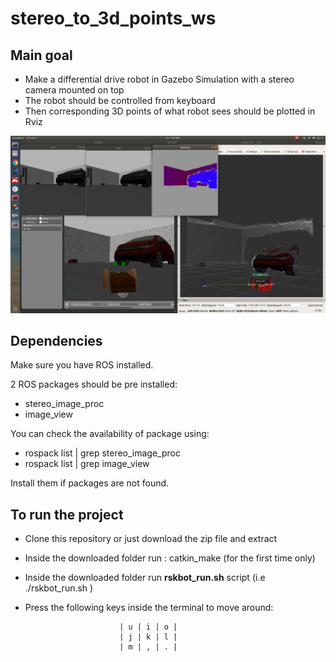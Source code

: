 # stereo_to_3d_points_ws #

## Main goal ##
* Make a differential drive robot in Gazebo Simulation with a stereo camera mounted on top
* The robot should be controlled from keyboard
* Then corresponding 3D points of what robot sees should be plotted in Rviz

<img src="screenshot.png" width="900" >

## Dependencies ##
Make sure you have ROS installed.

2 ROS packages should be pre installed:
* stereo\_image_proc
* image_view

You can check the availability of package using:
* rospack list | grep stereo\_image_proc
* rospack list | grep image_view

Install them if packages are not found.

## To run the project ##
* Clone this repository or just download the zip file and extract
* Inside the downloaded folder run : catkin_make  (for the first time only)
* Inside the downloaded folder run **rskbot_run.sh** script (i.e  ./rskbot_run.sh )
* Press the following keys inside the terminal to move around:

                           | u | i | o |
                           | j | k | l |
                           | m | , | . |






